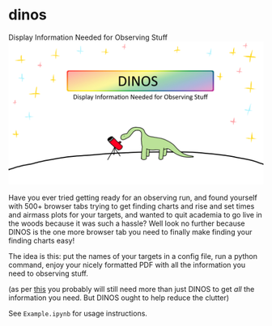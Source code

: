 # dinos
Display Information Needed for Observing Stuff
![](./report_images/titlebackground_v3.PNG "DINOS")

Have you ever tried getting ready for an observing run, and found yourself with 500+ browser tabs trying to get finding charts and rise and set times and airmass plots for your targets, and wanted to quit academia to go live in the woods because it was such a hassle? Well look no further because DINOS is the one more browser tab you need to finally make finding your finding charts easy!

The idea is this: put the names of your targets in a config file, run a python command, enjoy your nicely formatted PDF with all the information you need to observing stuff.

(as per [this](https://xkcd.com/927/) you probably will still need more than just DINOS to get *all* the information you need. But DINOS ought to help reduce the clutter)

See `Example.ipynb` for usage instructions.
